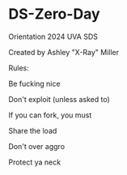 # DS-Zero-Day
Orientation 2024 UVA SDS

Created by Ashley "X-Ray" Miller


Rules:

Be fucking nice

Don't exploit (unless asked to)

If you can fork, you must

Share the load

Don't over aggro

Protect ya neck
